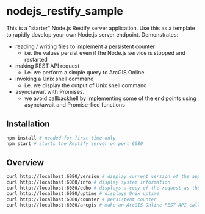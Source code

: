 # nodejs_restify_sample

This is a "starter" Node.js Restify server application.
Use this as a template to rapidly develop your own Node.js server endpoint.
Demonstrates:
 - reading / writing files to implement a persistent counter
   - i.e. the values persist even if the Node.js service is stopped and restarted
 - making REST API request
   - i.e. we perform a simple query to ArcGIS Online
 - invoking a Unix shell command
   - i.e. we display the output of Unix shell command
 - async/await with Promises.
   - we avoid callbackhell by implementing some of the end points using async/await and Promise-fied functions

## Installation

```bash
npm install # needed for first time only
npm start # starts the Restify server on port 6080
```

## Overview

```bash
curl http://localhost:6080/version # display current version of the app
curl http://localhost:6080/info # display system information
curl http://localhost:6080/echo # displays a copy of the request as the response
curl http://localhost:6080/uptime # displays Unix uptime
curl http://localhost:6080/counter # persistent counter
curl http://localhost:6080/arcgis # make an ArcGIS Online REST API call
```

